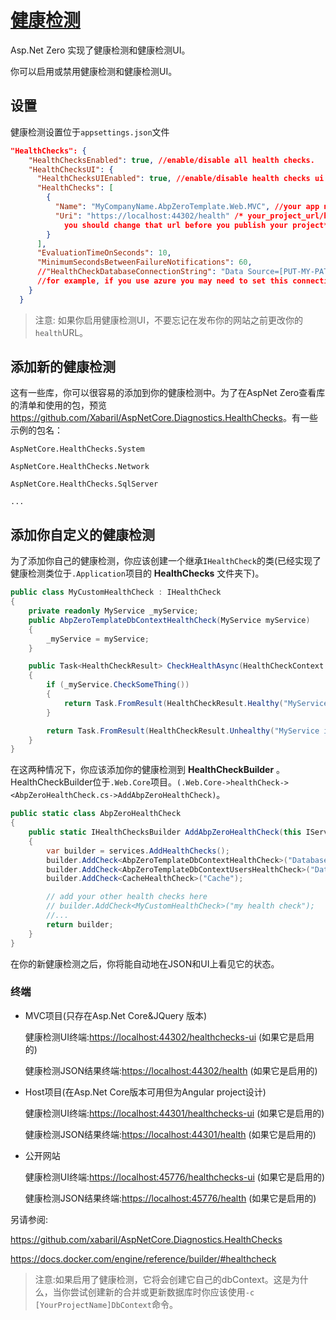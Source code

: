 # [健康检测](https://docs.aspnetzero.com/en/aspnet-core-angular/latest/HealthChecks)

Asp.Net Zero 实现了健康检测和健康检测UI。

你可以启用或禁用健康检测和健康检测UI。

## 设置

健康检测设置位于`appsettings.json`文件

```json
"HealthChecks": {
    "HealthChecksEnabled": true, //enable/disable all health checks.
    "HealthChecksUI": {
      "HealthChecksUIEnabled": true, //enable/disable health checks ui
      "HealthChecks": [
        {
          "Name": "MyCompanyName.AbpZeroTemplate.Web.MVC", //your app name
          "Uri": "https://localhost:44302/health" /* your_project_url/health
            you should change that url before you publish your project*/
        }
      ],
      "EvaluationTimeOnSeconds": 10,
      "MinimumSecondsBetweenFailureNotifications": 60,
      //"HealthCheckDatabaseConnectionString": "Data Source=[PUT-MY-PATH-HERE]\\healthchecksdb" //-> Optional, default on WebContentRoot,
      //for example, if you use azure you may need to set this connection string
    }
  }
```

>注意: 如果你启用健康检测UI，不要忘记在发布你的网站之前更改你的`health`URL。

## 添加新的健康检测

这有一些库，你可以很容易的添加到你的健康检测中。为了在AspNet Zero查看库的清单和使用的包，预览<https://github.com/Xabaril/AspNetCore.Diagnostics.HealthChecks>。有一些示例的包名：

`AspNetCore.HealthChecks.System`

`AspNetCore.HealthChecks.Network`

`AspNetCore.HealthChecks.SqlServer`

`...`

## 添加你自定义的健康检测

为了添加你自己的健康检测，你应该创建一个继承`IHealthCheck`的类(已经实现了健康检测类位于`.Application`项目的 **HealthChecks** 文件夹下)。

```cs
public class MyCustomHealthCheck : IHealthCheck
{
    private readonly MyService _myService;
    public AbpZeroTemplateDbContextHealthCheck(MyService myService)
    {
        _myService = myService;
    }

    public Task<HealthCheckResult> CheckHealthAsync(HealthCheckContext context, CancellationToken cancellationToken = new CancellationToken())
    {
        if (_myService.CheckSomeThing())
        {
            return Task.FromResult(HealthCheckResult.Healthy("MyService is healthy."));
        }

        return Task.FromResult(HealthCheckResult.Unhealthy("MyService is unhealthy."));
    }
}
```

在这两种情况下，你应该添加你的健康检测到 **HealthCheckBuilder** 。HealthCheckBuilder位于`.Web.Core`项目。`(.Web.Core->healthCheck-><AbpZeroHealthCheck.cs->AddAbpZeroHealthCheck)`。

```cs
public static class AbpZeroHealthCheck
{
    public static IHealthChecksBuilder AddAbpZeroHealthCheck(this IServiceCollection services)
    {
        var builder = services.AddHealthChecks();
        builder.AddCheck<AbpZeroTemplateDbContextHealthCheck>("Database Connection");
        builder.AddCheck<AbpZeroTemplateDbContextUsersHealthCheck>("Database Connection with user check");
        builder.AddCheck<CacheHealthCheck>("Cache");

        // add your other health checks here
        // builder.AddCheck<MyCustomHealthCheck>("my health check");
        //...
        return builder;
    }
}
```

在你的新健康检测之后，你将能自动地在JSON和UI上看见它的状态。

### 终端

- MVC项目(只存在Asp.Net Core&JQuery 版本)

  健康检测UI终端:<https://localhost:44302/healthchecks-ui> (如果它是启用的)

  健康检测JSON结果终端:<https://localhost:44302/health> (如果它是启用的)

- Host项目(在Asp.Net Core版本可用但为Angular project设计)

  健康检测UI终端:<https://localhost:44301/healthchecks-ui> (如果它是启用的)

  健康检测JSON结果终端:<https://localhost:44301/health> (如果它是启用的)

- 公开网站

  健康检测UI终端:<https://localhost:45776/healthchecks-ui> (如果它是启用的)

  健康检测JSON结果终端:<https://localhost:45776/health> (如果它是启用的)

另请参阅:

<https://github.com/xabaril/AspNetCore.Diagnostics.HealthChecks>

<https://docs.docker.com/engine/reference/builder/#healthcheck>

>注意:如果启用了健康检测，它将会创建它自己的dbContext。这是为什么，当你尝试创建新的合并或更新数据库时你应该使用`-c [YourProjectName]DbContext`命令。
